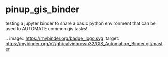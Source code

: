 # pinup_gis_binder
testing a jupyter binder to share a basic python environment that can be used to AUTOMATE common gis tasks!

.. image:: https://mybinder.org/badge_logo.svg
 :target: https://mybinder.org/v2/gh/calvinbrown32/GIS_Automation_Binder.git/master
